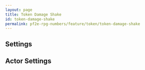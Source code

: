 ```yaml
---
layout: page
title: Token Damage Shake
id: token-damage-shake
permalink: pf2e-rpg-numbers/feature/token/token-damage-shake
---
```


## Settings

## Actor Settings
